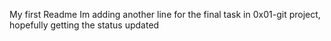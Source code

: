 My first Readme
Im adding another line for the final task in 0x01-git project, hopefully getting the status updated
